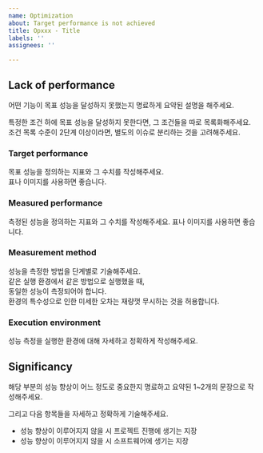 ```yaml
---
name: Optimization
about: Target performance is not achieved
title: Opxxx - Title
labels: ''
assignees: ''

---
```


## Lack of performance

어떤 기능이 목표 성능을 달성하지 못했는지 명료하게 요약된 설명을 해주세요.   

특정한 조건 하에 목표 성능을 달성하지 못한다면, 그 조건들을 따로 목록화해주세요.   
조건 목록 수준이 2단계 이상이라면, 별도의 이슈로 분리하는 것을 고려해주세요.

### Target performance

목표 성능을 정의하는 지표와 그 수치를 작성해주세요.   
표나 이미지를 사용하면 좋습니다.

### Measured performance

측정된 성능을 정의하는 지표와 그 수치를 작성해주세요.
표나 이미지를 사용하면 좋습니다.

### Measurement method

성능을 측정한 방법을 단계별로 기술해주세요.   
같은 실행 환경에서 같은 방법으로 실행했을 때,   
동일한 성능이 측정되어야 합니다.   
환경의 특수성으로 인한 미세한 오차는 재량껏 무시하는 것을 허용합니다.

### Execution environment

성능 측정을 실행한 환경에 대해 자세하고 정확하게 작성해주세요.

## Significancy

해당 부분의 성능 향상이 어느 정도로 중요한지 명료하고 요약된 1~2개의 문장으로 작성해주세요.   

그리고 다음 항목들을 자세하고 정확하게 기술해주세요.

- 성능 향상이 이루어지지 않을 시 프로젝트 진행에 생기는 지장
- 성능 향상이 이루어지지 않을 시 소프트웨어에 생기는 지장
